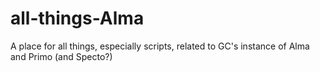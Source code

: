 # all-things-Alma
A place for all things, especially scripts, related to GC's instance of Alma and Primo (and Specto?)
